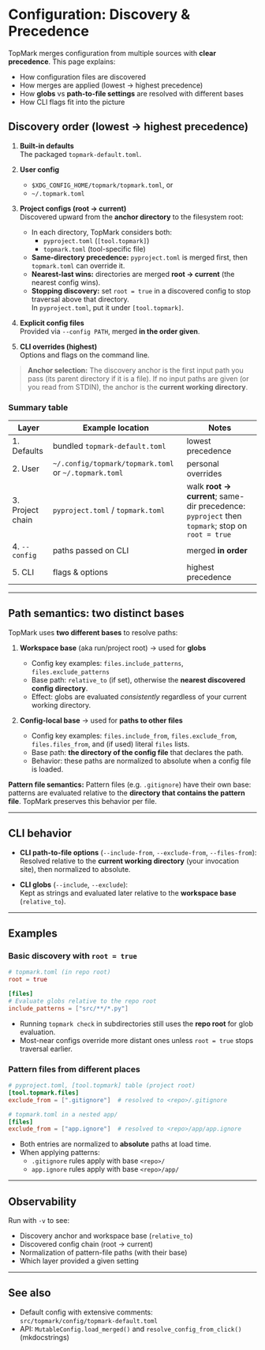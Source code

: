 <!--
topmark:header:start

  project      : TopMark
  file         : discovery.md
  file_relpath : docs/configuration/discovery.md
  license      : MIT
  copyright    : (c) 2025 Olivier Biot

topmark:header:end
-->

# Configuration: Discovery & Precedence

TopMark merges configuration from multiple sources with **clear precedence**. This page explains:

- How configuration files are discovered
- How merges are applied (lowest → highest precedence)
- How **globs** vs **path-to-file settings** are resolved with different bases
- How CLI flags fit into the picture

## Discovery order (lowest → highest precedence)

1. **Built-in defaults**\
   The packaged `topmark-default.toml`.

1. **User config**

   - `$XDG_CONFIG_HOME/topmark/topmark.toml`, or
   - `~/.topmark.toml`

1. **Project configs (root → current)**\
   Discovered upward from the **anchor directory** to the filesystem root:

   - In each directory, TopMark considers both:
     - `pyproject.toml` (`[tool.topmark]`)
     - `topmark.toml` (tool-specific file)
   - **Same-directory precedence:** `pyproject.toml` is merged first, then `topmark.toml` can override it.
   - **Nearest-last wins:** directories are merged **root → current** (the nearest config wins).
   - **Stopping discovery:** set `root = true` in a discovered config to stop traversal above that directory.\
     In `pyproject.toml`, put it under `[tool.topmark]`.

1. **Explicit config files**\
   Provided via `--config PATH`, merged **in the order given**.

1. **CLI overrides (highest)**\
   Options and flags on the command line.

> **Anchor selection:** The discovery anchor is the first input path you pass (its parent directory if it is a file). If no input paths are given (or you read from STDIN), the anchor is the **current working directory**.

### Summary table

| Layer            | Example location                                      | Notes                                                                                           |
| ---------------- | ----------------------------------------------------- | ----------------------------------------------------------------------------------------------- |
| 1. Defaults      | bundled `topmark-default.toml`                        | lowest precedence                                                                               |
| 2. User          | `~/.config/topmark/topmark.toml` or `~/.topmark.toml` | personal overrides                                                                              |
| 3. Project chain | `pyproject.toml` / `topmark.toml`                     | walk **root → current**; same-dir precedence: `pyproject` then `topmark`; stop on `root = true` |
| 4. `--config`    | paths passed on CLI                                   | merged **in order**                                                                             |
| 5. CLI           | flags & options                                       | highest precedence                                                                              |

______________________________________________________________________

## Path semantics: two distinct bases

TopMark uses **two different bases** to resolve paths:

1. **Workspace base** (aka run/project root) → used for **globs**

   - Config key examples: `files.include_patterns`, `files.exclude_patterns`
   - Base path: `relative_to` (if set), otherwise the **nearest discovered config directory**.
   - Effect: globs are evaluated *consistently* regardless of your current working directory.

1. **Config-local base** → used for **paths to other files**

   - Config key examples: `files.include_from`, `files.exclude_from`, `files.files_from`, and (if used) literal `files` lists.
   - Base path: **the directory of the config file** that declares the path.
   - Behavior: these paths are normalized to absolute when a config file is loaded.

**Pattern file semantics:** Pattern files (e.g. `.gitignore`) have their own base: patterns are evaluated relative to the **directory that contains the pattern file**. TopMark preserves this behavior per file.

______________________________________________________________________

## CLI behavior

- **CLI path-to-file options** (`--include-from`, `--exclude-from`, `--files-from`):\
  Resolved relative to the **current working directory** (your invocation site), then normalized to absolute.

- **CLI globs** (`--include`, `--exclude`):\
  Kept as strings and evaluated later relative to the **workspace base** (`relative_to`).

______________________________________________________________________

## Examples

### Basic discovery with `root = true`

```toml
# topmark.toml (in repo root)
root = true

[files]
# Evaluate globs relative to the repo root
include_patterns = ["src/**/*.py"]
```

- Running `topmark check` in subdirectories still uses the **repo root** for glob evaluation.
- Most-near configs override more distant ones unless `root = true` stops traversal earlier.

### Pattern files from different places

```toml
# pyproject.toml, [tool.topmark] table (project root)
[tool.topmark.files]
exclude_from = [".gitignore"]  # resolved to <repo>/.gitignore

# topmark.toml in a nested app/
[files]
exclude_from = ["app.ignore"]  # resolved to <repo>/app/app.ignore
```

- Both entries are normalized to **absolute** paths at load time.
- When applying patterns:
  - `.gitignore` rules apply with base `<repo>/`
  - `app.ignore` rules apply with base `<repo>/app/`

______________________________________________________________________

## Observability

Run with `-v` to see:

- Discovery anchor and workspace base (`relative_to`)
- Discovered config chain (root → current)
- Normalization of pattern-file paths (with their base)
- Which layer provided a given setting

______________________________________________________________________

## See also

- Default config with extensive comments:\
  `src/topmark/config/topmark-default.toml`
- API: `MutableConfig.load_merged()` and `resolve_config_from_click()` (mkdocstrings)
